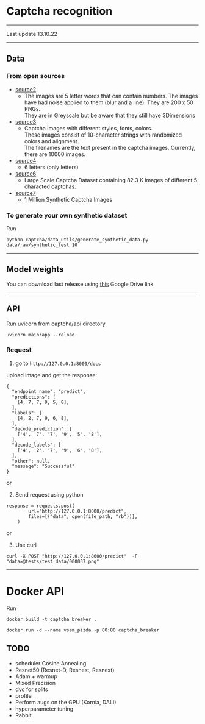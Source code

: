 # Captcha recognition
 _____________________________

Last update 13.10.22
______________________________

## Data 
### From open sources
- [source2](https://www.kaggle.com/datasets/fournierp/captcha-version-2-images)
  - The images are 5 letter words that can contain numbers. 
    The images have had noise applied to them (blur and a line). They are 200 x 50 PNGs. \
    They are in Greyscale but be aware that they still have 3Dimensions
- [source3](https://www.kaggle.com/datasets/aadhavvignesh/captcha-images)
  - Captcha Images with different styles, fonts, colors. \
    These images consist of 10-character strings with randomized colors and alignment. \
    The filenames are the text present in the captcha images. Currently, there are 10000 images.
- [source4](https://www.kaggle.com/datasets/codingnirvana/captcha-images)
  - 6 letters (only letters)
- [source6](https://www.kaggle.com/datasets/akashguna/large-captcha-dataset)
  - Large Scale Captcha Dataset containing 82.3 K images of different 5 characted captchas.
- [source7](https://www.kaggle.com/datasets/kiranbudati/1-million-captcha-images)
  - 1 Million Synthetic Captcha Images

### To generate your own synthetic dataset

Run 

`python captcha/data_utils/generate_synthetic_data.py data/raw/synthetic_test 10`

---------------------------
## Model weights

You can download last release using [this](https://drive.google.com/drive/folders/1ekGnbU0aOjz5Fd28HXq_2f51P3l3BIHY?usp=sharing) Google Drive link
___________________________

## API
Run uvicorn from captcha/api directory

`uvicorn main:app --reload`

### Request

1. go to `http://127.0.0.1:8000/docs`

upload image and get the response: 
```
{
  "endpoint_name": "predict",
  "predictions": [
    [4, 7, 7, 9, 5, 8],
  ],
  "labels": [
    [4, 2, 7, 9, 6, 8],
  ],
  "decode_prediction": [
    ['4', '7', '7', '9', '5', '8'],
  ],
  "decode_labels": [
    ['4', '2', '7', '9', '6', '8'],
  ],
  "other": null,
  "message": "Successful"
}
```

or

2. Send request using python

```
response = requests.post(
        url="http://127.0.0.1:8000/predict",
        files=[("data", open(file_path, "rb"))],
    )
```

or

3. Use curl

`curl -X POST "http://127.0.0.1:8000/predict"  -F "data=@tests/test_data/000037.png"`

----------------
# Docker API
Run

`docker build -t captcha_breaker .`

`docker run -d --name vsem_pizda -p 80:80 captcha_breaker`


## TODO

- scheduler Cosine Annealing
- Resnet50 (Resnet-D, Resnest, Resnext)
- Adam + warmup
- Mixed Precision
- dvc for splits
- profile
- Perform augs on the GPU (Kornia, DALI)
- hyperparameter tuning
- Rabbit